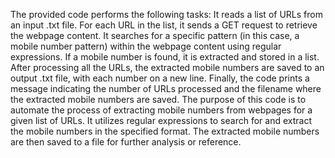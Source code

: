 The provided code performs the following tasks:
It reads a list of URLs from an input .txt file.
For each URL in the list, it sends a GET request to retrieve the webpage content.
It searches for a specific pattern (in this case, a mobile number pattern) within the webpage content using regular expressions.
If a mobile number is found, it is extracted and stored in a list.
After processing all the URLs, the extracted mobile numbers are saved to an output .txt file, with each number on a new line.
Finally, the code prints a message indicating the number of URLs processed and the filename where the extracted mobile numbers are saved.
The purpose of this code is to automate the process of extracting mobile numbers from webpages for a given list of URLs. It utilizes regular expressions to search for and extract the mobile numbers in the specified format. The extracted mobile numbers are then saved to a file for further analysis or reference.
